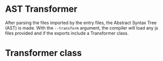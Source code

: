 # AST Transformer

After parsing the files imported by the entry files, the Abstract Syntax Tree (AST) is made.  With the `--transform` argument, the compiler will load any js files provided and if the exports include a Transformer class.

# Transformer class

